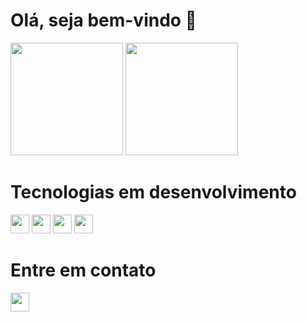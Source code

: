 # Olá, seja bem-vindo 👋
<head>
 <link rel="stylesheet" href="https://cdn.jsdelivr.net/gh/devicons/devicon@v2.14.0/devicon.min.css">
 </head>
 
<div display = "flex ">
 <img height= 180px src ='https://github-readme-stats.vercel.app/api?username=OliverioJunior&count_private=true&show_icons=true&show_icons=true&theme=radical'>
 <img height= 180px  src ='https://github-readme-stats.vercel.app/api/top-langs/?username=OliverioJunior&repo=github-readme-stats&count_private=true&show_icons=true&show_icons=true&theme=radical&layout=compact'>
</div>
 
 
 ##
 
 
 <div>
  <h1>Tecnologias em desenvolvimento</h1>
  <img height=30px src="https://cdn.jsdelivr.net/gh/devicons/devicon/icons/javascript/javascript-original.svg" />
  <img height=30px src="https://cdn.jsdelivr.net/gh/devicons/devicon/icons/react/react-original-wordmark.svg" />
  <img height=30px src="https://cdn.jsdelivr.net/gh/devicons/devicon/icons/html5/html5-plain.svg" />
  <img height=30px src="https://cdn.jsdelivr.net/gh/devicons/devicon/icons/css3/css3-plain.svg" />
 </div>
 
 ##
 
 <div>
  <h1> Entre em contato </h1>
  <a href = "https://www.linkedin.com/in/olivério-júnior" target="_blank">
  <img height= 30px src="https://cdn.jsdelivr.net/gh/devicons/devicon/icons/linkedin/linkedin-original.svg"/>
 </div>
 
 
 
 
